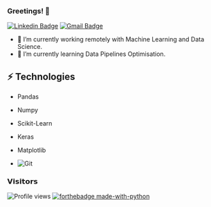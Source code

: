 ### Greetings! 🖖

[![Linkedin Badge](https://img.shields.io/badge/-LinkedIn-blue?style=flat&logo=Linkedin&logoColor=white&link=https://www.linkedin.com/in/gabriel-tobias-fuhr-8b138813a/)](https://www.linkedin.com/in/gabriel-tobias-fuhr-8b138813a/)
[![Gmail Badge](https://img.shields.io/badge/-gt.fuhr@gmail.com-c14438?style=flat-square&logo=Gmail&logoColor=white&link=mailto:gt.fuhr@gmail.com)](mailto:gt.fuhr@gmail.com)


- 🔭 I’m currently working remotely with Machine Learning and Data Science.
- 🌱 I’m currently learning Data Pipelines Optimisation.

## ⚡ Technologies

* Pandas
* Numpy
* Scikit-Learn
* Keras
* Matplotlib  

* ![Git](https://img.shields.io/badge/-Git-%23F05032?style=flat-square&logo=git&logoColor=%23ffffff)

### 𝗩𝗶𝘀𝗶𝘁𝗼𝗿𝘀

![Profile views](https://gpvc.arturio.dev/gtfuhr) 
[![forthebadge made-with-python](http://ForTheBadge.com/images/badges/made-with-python.svg)](https://www.python.org/)

